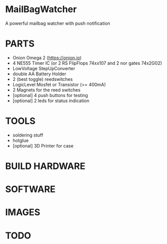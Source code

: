 # MailBagWatcher
A powerful mailbag watcher with push notification


# PARTS
* Onion Omega 2 (https://onion.io)
* 4 NE555 Timer IC (or 2 RS FlipFlops 74xx107 and 2 nor gates 74x2G02)
* LowVoltage StepUpConverter
* double AA Battery Holder
* 2 (best toggle) reedswitches
* LogicLevel Mosfet or Transistor (>= 400mA)
* 2 Magnets for the reed switches
* [optional] 4 push buttons for testing
* [optional] 2 leds for status indication

# TOOLS
* soldering stuff
* hotglue
* [optional] 3D Printer for case


# BUILD HARDWARE

# SOFTWARE

# IMAGES

# TODO
